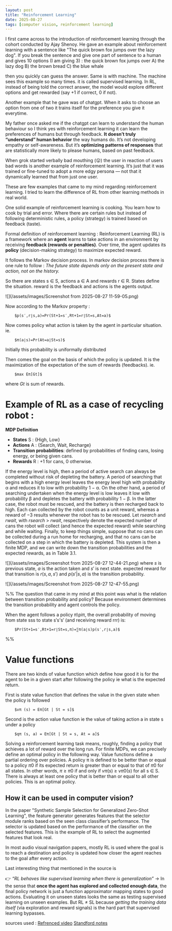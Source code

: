 ```yaml
---
layout: post
title: "Reinforcement Learning"
date: 2025-08-27
tags: [computer vision, reinforcement learning]
--- 
```


I first came across to the introduction of reinforcement learning through the cohort conducted by Ajay Shenoy. He gave an example about reinforcement learning with a sentence like "The quick brown fox jumps over the lazy dog". If you break the sentence and give one part of sentence to a human and gives 10 options (I am giving 3) :
the quick brown fox jumps over
    A) the lazy dog 
    B) the brown bread 
    C) the blue whale 

then you quickly can guess the answer. Same is with machine. The machine sees this example so many times. it is called supervised learning. In RL, instead of being told the correct answer, the model would explore different options and get rewarded (say +1 if correct, 0 if not).

Another example that he gave was of chatgpt. When it asks to choose an option from one of two it trains itself for the preference you give it everytime. 

My father once asked me if the chatgpt can learn to understand the human behaviour so I think yes with reinforcement learning it can learn the preferences of humans but through feedback. **It doesn’t truly “understand” human behavior** the way humans do. It’s not developing empathy or self-awareness. But it’s **optimizing patterns of responses** that are statistically more likely to please humans, based on past feedback. 

When grok started verbally bad mouthing (😛) the user in reaction of users bad words is another example of reinforcement learning. It’s just that it was trained or fine-tuned to adopt a more edgy persona — not that it dynamically learned that from just one user.

These are few examples that came to my mind regarding reinforcement learning. I tried to learn the difference of RL from other learning methods in real world. 

One solid example of reinforcement learning is cooking. You learn how to cook by trial and error. Where there are certain rules but instead of following deterministic rules, a policy (strategy) is trained based on feedback (taste). 

Formal definition of reinforcement learning :  Reinforcement Learning (RL) is a framework where an **agent** learns to take actions in an environment by receiving **feedback (rewards or penalties)**. Over time, the agent updates its **policy** (decision-making strategy) to maximize expected reward. 

It follows the Markov decision process. In markov decision process there is one rule to follow : _The future state depends only on the present state and action, not on the history._

So there are states s ∈ S, actions a ∈ A and rewards r ∈ R. States define the situation. reward is the feedback and actions is the agents output. 

![](/assets/images/Screenshot from 2025-08-27 11-59-05.png)

Now according to the Markov property : 
	
		$p(s′,r∣s,a)=Pr(St+1​=s′,Rt+1​=r∣St​=s,At​=a)$

Now comes policy what action is taken by the agent in particular situation. ie. 

		$π(a∣s)=Pr(At​=a∣St​=s)$
		
Initially this probability is uniformally distributed 

Then comes the goal on the basis of which the policy is updated. It is the maximization of the expectation of the sum of rewards (feedbacks). ie. 

		$max ​Eπ[Gt​]$
where $Gt$ is sum of rewards.

# **Example of RL as a case of recycling robot** : 

**MDP Definition**

- **States** S : {High, Low}
- **Actions** A : {Search, Wait, Recharge}
- **Transition probabilities**: defined by probabilities of finding cans, losing energy, or being given cans.
- **Rewards** R : +1 for cans, 0 otherwise.


If the energy level is high, then a period of active search can always be
completed without risk of depleting the battery. A period of searching that
begins with a high energy level leaves the energy level high with probability
α and reduces it to low with probability 1 − α. On the other hand, a period of
searching undertaken when the energy level is low leaves it low with probability
β and depletes the battery with probability 1 − β. In the latter case, the robot
must be rescued, and the battery is then recharged back to high. Each can
collected by the robot counts as a unit reward, whereas a reward of −3 results
whenever the robot has to be rescued. Let $rsearch$ and $rwait$, with $rsearch$ > $rwait$,
respectively denote the expected number of cans the robot will collect (and
hence the expected reward) while searching and while waiting. Finally, to keep
things simple, suppose that no cans can be collected during a run home for
recharging, and that no cans can be collected on a step in which the battery
is depleted. This system is then a finite MDP, and we can write down the
transition probabilities and the expected rewards, as in Table 3.1.

![](/assets/images/Screenshot from 2025-08-27 12-44-21.png)
where $s$ is previous state, $a$ is the action taken and $s'$  is next state. expected reward for that transition is $r(s,a,s')$ and $p(s'|s,a)$ is the transition probability.

![](/assets/images/Screenshot from 2025-08-27 12-47-55.png)

%%
The question that came in my mind at this point was what is the relation between transition probability and policy? Because environment determines the transition probability and agent controls the policy.

When the agent follows a policy π\piπ, the overall probability of moving from state sss to state s′s's′ (and receiving reward rrr) is:

		$Pr(St+1​=s′,Rt+1​=r∣St​=s,π)=∑​π(a∣s)p(s′,r∣s,a)$
%%
# Value functions 

There are two kinds of value function which define how good it is for the agent to be in a given start after following the policy ie what is the expected return. 

First is state value function that defines the value in the given state when the policy is followed

		$vπ (s) = Eπ[Gt | St = s]$


Second is the action value function ie the value of taking action a in state s under a policy

		$qπ (s, a) = Eπ[Gt | St = s, At = a]$


Solving a reinforcement learning task means, roughly, finding a policy that
achieves a lot of reward over the long run. For finite MDPs, we can precisely
define an optimal policy in the following way. Value functions define a partial
ordering over policies. A policy π is defined to be better than or equal to a
policy $π0$ if its expected return is greater than or equal to that of $π0$ for all
states. In other words, $π$ ≥ $π0$ if and only if $vπ (s)$ ≥ $vπ0 (s)$ for all s ∈ S. There
is always at least one policy that is better than or equal to all other policies.
This is an optimal policy.


## How it can be used in computer vision? 

In the paper "Synthetic Sample Selection for Generalized Zero-Shot Learning", the feature generator generates features that the selector module ranks based on the seen
class classifier’s performance. The selector is updated based on the performance of the classifier on the selected features. This is the example of RL to select the augmented features that look real. 

In most audio visual navigation papers, mostly RL is used where the goal is to reach a destination and policy is updated how closer the agent reaches to the goal after every action. 

Last interesting thing that mentioned in the source is 

👉 _“RL behaves like supervised learning when there is generalization”_ → In the sense that **once the agent has explored and collected enough data**, the final policy network is just a function approximator mapping states to good actions. Evaluating it on unseen states looks the same as testing supervised learning on unseen examples.
But RL ≠ SL because _getting the training data itself_ (via exploration and reward signals) is the hard part that supervised learning bypasses.

sources used : 
[Refrenced video](https://www.youtube.com/watch?app=desktop&v=NFo9v_yKQXA&t=218s)
[Standford notes](https://web.stanford.edu/class/psych209/Readings/SuttonBartoIPRLBook2ndEd.pdf)
